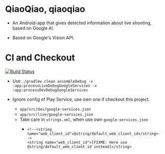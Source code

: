 # QiaoQiao, qiaoqiao


- An Android-app that gives detected information about live shooting, based on Google AI.

- Based on Google's Vision API.

# CI and Checkout     
    
[![Build Status](https://travis-ci.org/XinyueZ/qiaoqiao.svg?branch=master)](https://travis-ci.org/XinyueZ/qiaoqiao)
 


- Use ```./gradlew clean assembleDebug -x :app:processLiveDebugGoogleServices -x :app:processDevDebugGoogleServices```

- Ignore config of Play Service, use own one if checkout this project.
    - ```app/src/dev/google-services.json```
    - ```app/src/live/google-services.json```
    - Take care in ```strings.xml```, when use own ```google-services.json```
        -     <!--<string name="web_client_id">@string/default_web_client_id</string>-->
              <string name="web_client_id">[FIXME: Here use @string/default_web_client_id instead]</string>
            

